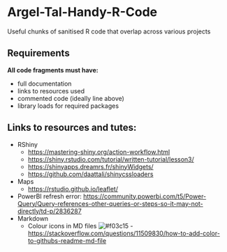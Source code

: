 # Argel-Tal-Handy-R-Code
Useful chunks of sanitised R code that overlap across various projects 

## Requirements
__All code fragments must have:__
- full documentation
- links to resources used
- commented code (ideally line above)
- library loads for required packages

## Links to resources and tutes:
- RShiny
  - https://mastering-shiny.org/action-workflow.html
  - https://shiny.rstudio.com/tutorial/written-tutorial/lesson3/
  - https://shinyapps.dreamrs.fr/shinyWidgets/
  - https://github.com/daattali/shinycssloaders
- Maps
  - https://rstudio.github.io/leaflet/
 - PowerBI refresh error: https://community.powerbi.com/t5/Power-Query/Query-references-other-queries-or-steps-so-it-may-not-directly/td-p/2836287
- Markdown
  - Colour icons in MD files ![#f03c15](https://placehold.co/15x15/f03c15/f03c15.png) - https://stackoverflow.com/questions/11509830/how-to-add-color-to-githubs-readme-md-file
